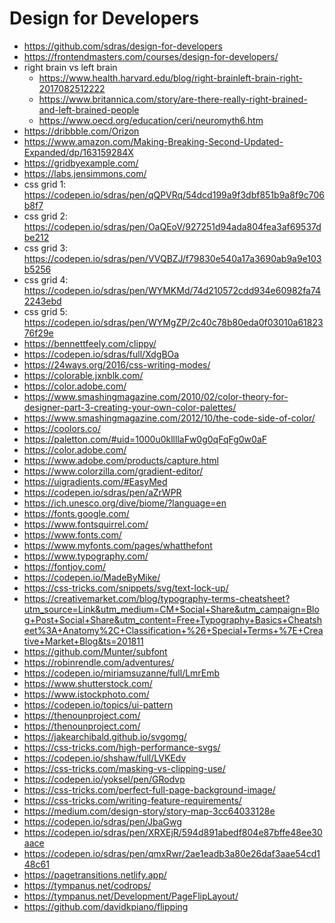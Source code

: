 # Design for Developers

* <https://github.com/sdras/design-for-developers>
* <https://frontendmasters.com/courses/design-for-developers/>
* right brain vs left brain
    * <https://www.health.harvard.edu/blog/right-brainleft-brain-right-2017082512222>
    * <https://www.britannica.com/story/are-there-really-right-brained-and-left-brained-people>
    * <https://www.oecd.org/education/ceri/neuromyth6.htm>
* <https://dribbble.com/Orizon>
* <https://www.amazon.com/Making-Breaking-Second-Updated-Expanded/dp/163159284X>
* <https://gridbyexample.com/>
* <https://labs.jensimmons.com/>
* css grid 1: <https://codepen.io/sdras/pen/qQPVRq/54dcd199a9f3dbf851b9a8f9c706b8f7>
* css grid 2: <https://codepen.io/sdras/pen/OaQEoV/927251d94ada804fea3af69537dbe212>
* css grid 3: <https://codepen.io/sdras/pen/VVQBZJ/f79830e540a17a3690ab9a9e103b5256>
* css grid 4: <https://codepen.io/sdras/pen/WYMKMd/74d210572cdd934e60982fa742243ebd>
* css grid 5: <https://codepen.io/sdras/pen/WYMgZP/2c40c78b80eda0f03010a6182376f29e>
* <https://bennettfeely.com/clippy/>
* <https://codepen.io/sdras/full/XdgBOa>
* <https://24ways.org/2016/css-writing-modes/>
* <https://colorable.jxnblk.com/>
* <https://color.adobe.com/>
* <https://www.smashingmagazine.com/2010/02/color-theory-for-designer-part-3-creating-your-own-color-palettes/>
* <https://www.smashingmagazine.com/2012/10/the-code-side-of-color/>
* <https://coolors.co/>
* <https://paletton.com/#uid=1000u0kllllaFw0g0qFqFg0w0aF>
* <https://color.adobe.com/>
* <https://www.adobe.com/products/capture.html>
* <https://www.colorzilla.com/gradient-editor/>
* <https://uigradients.com/#EasyMed>
* <https://codepen.io/sdras/pen/aZrWPR>
* <https://ich.unesco.org/dive/biome/?language=en>
* <https://fonts.google.com/>
* <https://www.fontsquirrel.com/>
* <https://www.fonts.com/>
* <https://www.myfonts.com/pages/whatthefont>
* <https://www.typography.com/>
* <https://fontjoy.com/>
* <https://codepen.io/MadeByMike/>
* <https://css-tricks.com/snippets/svg/text-lock-up/>
* <https://creativemarket.com/blog/typography-terms-cheatsheet?utm_source=Link&utm_medium=CM+Social+Share&utm_campaign=Blog+Post+Social+Share&utm_content=Free+Typography+Basics+Cheatsheet%3A+Anatomy%2C+Classification+%26+Special+Terms+%7E+Creative+Market+Blog&ts=201811>
* <https://github.com/Munter/subfont>
* <https://robinrendle.com/adventures/>
* <https://codepen.io/miriamsuzanne/full/LmrEmb>
* <https://www.shutterstock.com/>
* <https://www.istockphoto.com/>
* <https://codepen.io/topics/ui-pattern>
* <https://thenounproject.com/>
* <https://thenounproject.com/>
* <https://jakearchibald.github.io/svgomg/>
* <https://css-tricks.com/high-performance-svgs/>
* <https://codepen.io/shshaw/full/LVKEdv>
* <https://css-tricks.com/masking-vs-clipping-use/>
* <https://codepen.io/yoksel/pen/GRodvp>
* <https://css-tricks.com/perfect-full-page-background-image/>
* <https://css-tricks.com/writing-feature-requirements/>
* <https://medium.com/design-story/story-map-3cc64033128e>
* <https://codepen.io/sdras/pen/JbaGwg>
* <https://codepen.io/sdras/pen/XRXEjR/594d891abedf804e87bffe48ee30aace>
* <https://codepen.io/sdras/pen/qmxRwr/2ae1eadb3a80e26daf3aae54cd148c61>
* <https://pagetransitions.netlify.app/>
* <https://tympanus.net/codrops/>
* <https://tympanus.net/Development/PageFlipLayout/>
* <https://github.com/davidkpiano/flipping>